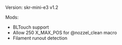 Version: skr-mini-e3 v1.2

Mods:
- BLTouch support
- Allow 250 X_MAX_POS for @nozzel_clean macro
- Filament runout detection